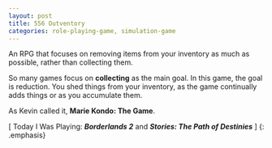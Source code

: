 ```yaml
---
layout: post
title: 556 Outventory
categories: role-playing-game, simulation-game
---
```

An RPG that focuses on removing items from your inventory as much as possible, rather than collecting them.

So many games focus on **collecting** as the main goal. In this game, the goal is reduction.  You shed things from your inventory, as the game continually adds things or as you accumulate them.

As Kevin called it, **Marie Kondo: The Game**.

[ Today I Was Playing: ***Borderlands 2*** and ***Stories: The Path of Destinies*** ]
{: .emphasis}